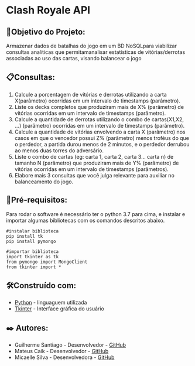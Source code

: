 # **Clash Royale API**

## 🚀Objetivo do Projeto:
Armazenar dados de batalhas do jogo em um BD NoSQLpara viabilizar consultas analíticas que permitamanalisar estatísticas de vitórias/derrotas associadas ao
uso das cartas, visando balancear o jogo

## 📋Consultas:
1. Calcule a porcentagem de vitórias e derrotas utilizando a carta X(parâmetro) ocorridas em um intervalo de timestamps (parâmetro).
2. Liste os decks completos que produziram mais de X% (parâmetro) de vitórias ocorridas em um intervalo de timestamps (parâmetro).
3. Calcule a quantidade de derrotas utilizando o combo de cartas(X1,X2, ...) (parâmetro) ocorridas em um intervalo de timestamps (parâmetro).
4. Calcule a quantidade de vitórias envolvendo a carta X (parâmetro) nos casos em que o vencedor possui Z% (parâmetro) menos troféus do que o perdedor, a partida durou menos de 2 minutos, e o perdedor derrubou ao menos duas torres do adversário.
5. Liste o combo de cartas (eg: carta 1, carta 2, carta 3... carta n) de tamanho N (parâmetro) que produziram mais de Y% (parâmetro) de vitórias ocorridas em um intervalo de timestamps (parâmetros).
6. Elabore mais 3 consultas que você julga relevante para auxiliar no balanceamento do jogo.

## 📑Pré-requisitos:
Para rodar o software é necessário ter o python 3.7 para cima, e instalar e importar algumas bibliotecas com os comandos descritos abaixo.

```
#instalar biblioteca 
pip install tk
pip install pymongo

#importar biblioteca
import tkinter as tk
from pymongo import MongoClient
from tkinter import *
```

## 🛠️Construído com:
* [Python](https://docs.python.org/pt-br/3/tutorial/) - linguaguem utilizada
* [Tkinter](https://www.tkdocs.com/tutorial/index.html) - Interface gráfica do usuário

## ✒️ Autores:
* Guilherme Santiago - Desenvolvedor - [GitHub](https://github.com/santiagoguii)
* Mateus Caik - Desenvolvedor - [GitHub](https://github.com/mateuscaik)
* Micaelle Silva - Desenvolvedora - [GitHub](https://github.com/micaellesilvaa)
